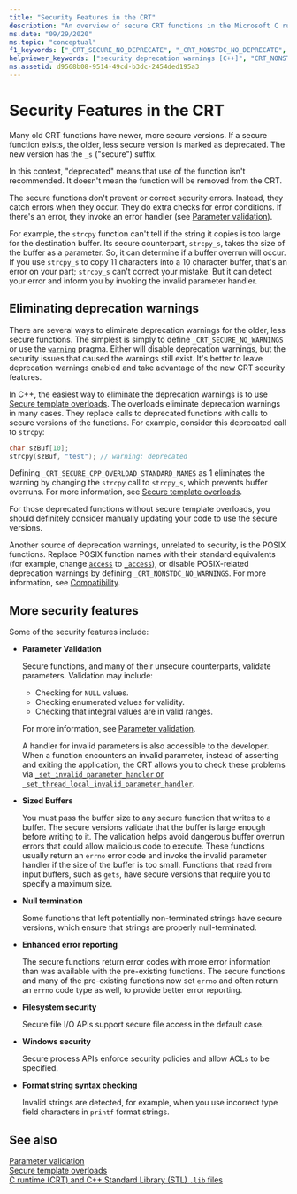 ```yaml
---
title: "Security Features in the CRT"
description: "An overview of secure CRT functions in the Microsoft C runtime."
ms.date: "09/29/2020"
ms.topic: "conceptual"
f1_keywords: ["_CRT_SECURE_NO_DEPRECATE", "_CRT_NONSTDC_NO_DEPRECATE", "_CRT_NONSTDC_NO_WARNINGS", "_CRT_SECURE_NO_WARNINGS"]
helpviewer_keywords: ["security deprecation warnings [C++]", "CRT_NONSTDC_NO_DEPRECATE", "buffers [C++], buffer overruns", "deprecation warnings (security-related), disabling", "_CRT_NONSTDC_NO_WARNINGS", "security [CRT]", "_CRT_SECURE_NO_WARNINGS", "_CRT_NONSTDC_NO_DEPRECATE", "_CRT_SECURE_NO_DEPRECATE", "security-enhanced CRT", "CRT_SECURE_NO_WARNINGS", "CRT_SECURE_NO_DEPRECATE", "deprecation warnings (security-related)", "buffer overruns", "CRT_NONSTDC_NO_WARNINGS", "CRT, security enhancements", "parameters [C++], validation"]
ms.assetid: d9568b08-9514-49cd-b3dc-2454ded195a3
---
```

# Security Features in the CRT

Many old CRT functions have newer, more secure versions. If a secure function exists, the older, less secure version is marked as deprecated. The new version has the `_s` ("secure") suffix.

In this context, "deprecated" means that use of the function isn't recommended. It doesn't mean the function will be removed from the CRT.

The secure functions don't prevent or correct security errors. Instead, they catch errors when they occur. They do extra checks for error conditions. If there's an error, they invoke an error handler (see [Parameter validation](./parameter-validation.md)).

For example, the `strcpy` function can't tell if the string it copies is too large for the destination buffer. Its secure counterpart, `strcpy_s`, takes the size of the buffer as a parameter. So, it can determine if a buffer overrun will occur. If you use `strcpy_s` to copy 11 characters into a 10 character buffer, that's an error on your part; `strcpy_s` can't correct your mistake. But it can detect your error and inform you by invoking the invalid parameter handler.

## Eliminating deprecation warnings

There are several ways to eliminate deprecation warnings for the older, less secure functions. The simplest is simply to define `_CRT_SECURE_NO_WARNINGS` or use the [`warning`](../preprocessor/warning.md) pragma. Either will disable deprecation warnings, but the security issues that caused the warnings still exist. It's better to leave deprecation warnings enabled and take advantage of the new CRT security features.

In C++, the easiest way to eliminate the deprecation warnings is to use [Secure template overloads](./secure-template-overloads.md). The overloads eliminate deprecation warnings in many cases. They replace calls to deprecated functions with calls to secure versions of the functions. For example, consider this deprecated call to `strcpy`:

```cpp
char szBuf[10];
strcpy(szBuf, "test"); // warning: deprecated
```

Defining `_CRT_SECURE_CPP_OVERLOAD_STANDARD_NAMES` as 1 eliminates the warning by changing the `strcpy` call to `strcpy_s`, which prevents buffer overruns. For more information, see [Secure template overloads](./secure-template-overloads.md).

For those deprecated functions without secure template overloads, you should definitely consider manually updating your code to use the secure versions.

Another source of deprecation warnings, unrelated to security, is the POSIX functions. Replace POSIX function names with their standard equivalents (for example, change [`access`](./reference/access-crt.md) to [`_access`](./reference/access-waccess.md)), or disable POSIX-related deprecation warnings by defining `_CRT_NONSTDC_NO_WARNINGS`. For more information, see [Compatibility](compatibility.md).

## More security features

Some of the security features include:

- **Parameter Validation**

  Secure functions, and many of their unsecure counterparts, validate parameters. Validation may  include:

  - Checking for `NULL` values.
  - Checking enumerated values for validity.
  - Checking that integral values are in valid ranges.

  For more information, see [Parameter validation](./parameter-validation.md).

  A handler for invalid parameters is also accessible to the developer. When a function encounters an invalid parameter, instead of asserting and exiting the application, the CRT allows you to check these problems via [`_set_invalid_parameter_handler` or `_set_thread_local_invalid_parameter_handler`](./reference/set-invalid-parameter-handler-set-thread-local-invalid-parameter-handler.md).

- **Sized Buffers**

  You must pass the buffer size to any secure function that writes to a buffer. The secure versions validate that the buffer is large enough before writing to it. The validation helps avoid dangerous buffer overrun errors that could allow malicious code to execute. These functions usually return an `errno` error code and invoke the invalid parameter handler if the size of the buffer is too small. Functions that read from input buffers, such as `gets`, have secure versions that require you to specify a maximum size.

- **Null termination**

  Some functions that left potentially non-terminated strings have secure versions, which ensure that strings are properly null-terminated.

- **Enhanced error reporting**

  The secure functions return error codes with more error information than was available with the pre-existing functions. The secure functions and many of the pre-existing functions now set `errno` and often return an `errno` code type as well, to provide better error reporting.

- **Filesystem security**

  Secure file I/O APIs support secure file access in the default case.

- **Windows security**

  Secure process APIs enforce security policies and allow ACLs to be specified.

- **Format string syntax checking**

  Invalid strings are detected, for example, when you use incorrect type field characters in `printf` format strings.

## See also

[Parameter validation](./parameter-validation.md)\
[Secure template overloads](./secure-template-overloads.md)\
[C runtime (CRT) and C++ Standard Library (STL) `.lib` files](./crt-library-features.md)

